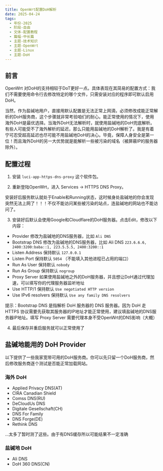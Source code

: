 ```yaml
---
title: OpenWrt配置DoH解析
date: 2025-04-24
tags:
  - 年份-2025
  - 阶段-自由
  - 文体-配置教程
  - 篇幅-中长篇
  - 主题-技术知识
  - 主题-OpenWrt
  - 主题-Linux
  - 主题-DoH
---
```


## 前言

OpenWrt 对DoH的支持相较于DoT更好一点。具体表现在其简易的配置方式：我们不需要使用命令行去修改特定的哪个文件，只需安装对应的程序即可默认启用DoH。

当然，作为盐碱地用户，直接用默认配置是无法正常上网滴，必须修改成能正常解析的DoH服务商，这个步骤就非常考验咱们的耐心。能正常使用的情况下，使用海外DoH是最优选择。当海外DoH无法解析时，就使用盐碱地的DoH兜底解析。有些人可能受不了海外解析的延迟，那么只能用盐碱地的DoH解析了。我是有着宁可忍受超高延迟也尽可能不用盐碱地DoH的决心。毕竟，保障人身安全是第一位！而且海外DoH的另一大优势就是能解析一些被污染的域名（被屏蔽IP的服务器除外）。

## 配置过程

1. 安装 `luci-app-https-dns-proxy` 这个软件包。

2. 重新登陆OpenWrt，进入 Services -> HTTPS DNS Proxy。

安装好后服务默认就处于Enable和Running状态，这时候身处盐碱地的你会发现突然无法上网了！！！不仅不能访问某些被污染的站点，连盐碱地的网站也不能访问了。

3. 安装好后默认会使用Google和Cloudflare的DoH服务器。点击Edit，修改以下内容：

- Provider 修改为盐碱地的DNS服务器，比如 `Ali DNS`
- Bootstrap DNS 修改为盐碱地的DNS服务器，比如 Ali DNS `223.6.6.6, 2400:3200:baba::1, 223.5.5.5, 2400:3200::1`
- Listen Address 保持默认 `127.0.0.1`
- Listen Port 保持默认 `5054` （不能填入其他进程已占用的端口）
- Run As User 保持默认 `nobody`
- Run As Group 保持默认 `nogroup`
- Proxy Server 如果使用盐碱地之外的DoH服务器，并且想让DoH通过代理加速，可以填写你的代理服务器监听地址
- Use HTTP/1 保持默认 `Use negotiated HTTP version`
- Use IPv6 resolvers 保持默认 `Use any family DNS resolvers`

提示：Bootstrap DNS 是指解析 DoH 服务器的 DNS 服务器。因为 DoH 走 HTTPS 协议需要先获取其服务器的IP地址才能正常使用，建议填盐碱地的DNS服务器IP地址。填写 Proxy Server 需要代理本身不受OpenWrt的DNS影响（大概）

4. 最后保存并重启服务就可以正常使用了

## 盐碱地能用的 DoH Provider

以下提供了一些我家宽带可用的DoH服务商。你可以先只留一个DoH服务商，然后修改服务商逐个测试是否能正常加载网站。

### 海外 DoH

- Applied Privacy DNS(AT)
- CIRA Canadian Shield
- Comss DNS(RU)
- DeCloudUs DNS
- Digitale Gesellschaft(CH)
- DNS For Family
- DNS Forge(DE)
- Rethink DNS

...太多了暂时测了这些。由于有DNS缓存所以可能结果不一定准确

### 盐碱地 DoH

- Ali DNS
- DoH 360 DNS(CN)
